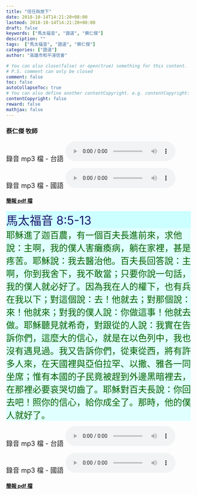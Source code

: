 ```yaml
---
title: "信任與放下"
date: 2018-10-14T14:21:20+08:00
lastmod: 2018-10-14T14:21:20+08:00
draft: false
keywords: ["馬太福音", "證道", "蔡仁傑"]
description: ""
tags:  ["馬太福音", "證道", "蔡仁傑"]
categories: ["證道"]
author: "高雄市和平浸信會"

# You can also close(false) or open(true) something for this content.
# P.S. comment can only be closed
comment: false
toc: false
autoCollapseToc: true
# You can also define another contentCopyright. e.g. contentCopyright: "This is another copyright."
contentCopyright: false
reward: false
mathjax: false
---
```


### 蔡仁傑 牧師

<font size="4">錄音 mp3 檔 - 台語 </font>
<audio controls src="https://hbc.nctu.me/mp3-s/s20181014t.mp3"></audio>

<font size="4">錄音 mp3 檔 - 國語 </font>
<audio controls src="https://hbc.nctu.me/mp3-s/s20181014c.mp3"></audio>

#### [簡報 pdf 檔](/pdf-s/s20181014.pdf "信任與放下")

<div style="background-color:#CCFFFF"><font size="6", color="#191970">
馬太福音 8:5-13
</font>
</div>

<div style="background-color:#E0FFFF"><font size="5", color="#006400">
耶穌進了迦百農，有一個百夫長進前來，求他說：主啊，我的僕人害癱瘓病，躺在家裡，甚是疼苦。耶穌說：我去醫治他。百夫長回答說：主啊，你到我舍下，我不敢當；只要你說一句話，我的僕人就必好了。因為我在人的權下，也有兵在我以下；對這個說：去！他就去；對那個說：來！他就來；對我的僕人說：你做這事！他就去做。耶穌聽見就希奇，對跟從的人說：我實在告訴你們，這麼大的信心，就是在以色列中，我也沒有遇見過。我又告訴你們，從東從西，將有許多人來，在天國裡與亞伯拉罕、以撒、雅各一同坐席；惟有本國的子民竟被趕到外邊黑暗裡去，在那裡必要哀哭切齒了。耶穌對百夫長說：你回去吧！照你的信心，給你成全了。那時，他的僕人就好了。
</font>
</div>

<font size="4">錄音 mp3 檔 - 台語 </font>
<audio controls src="https://hbc.nctu.me/mp3-s/s20181014t.mp3"></audio>

<font size="4">錄音 mp3 檔 - 國語 </font>
<audio controls src="https://hbc.nctu.me/mp3-s/s20181014c.mp3"></audio>

#### [簡報 pdf 檔](/pdf-s/s20181014.pdf "信任與放下")